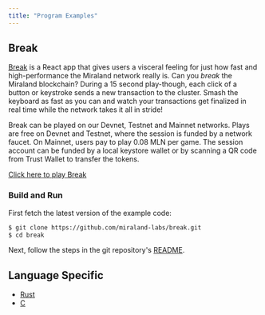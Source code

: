 ```yaml
---
title: "Program Examples"
---
```


## Break

[Break](https://break.miraland.top/) is a React app that gives users a visceral
feeling for just how fast and high-performance the Miraland network really is. Can
you _break_ the Miraland blockchain? During a 15 second play-though, each click of
a button or keystroke sends a new transaction to the cluster. Smash the keyboard
as fast as you can and watch your transactions get finalized in real time while
the network takes it all in stride!

Break can be played on our Devnet, Testnet and Mainnet networks. Plays are
free on Devnet and Testnet, where the session is funded by a network faucet. On
Mainnet, users pay to play 0.08 MLN per game. The session account can be
funded by a local keystore wallet or by scanning a QR code from Trust Wallet to
transfer the tokens.

[Click here to play Break](https://break.miraland.top/)

### Build and Run

First fetch the latest version of the example code:

```bash
$ git clone https://github.com/miraland-labs/break.git
$ cd break
```

Next, follow the steps in the git repository's
[README](https://github.com/miraland-labs/break/blob/master/README.md).

## Language Specific

- [Rust](developing-rust.md#examples)
- [C](developing-c.md#examples)

